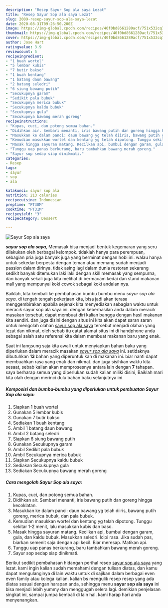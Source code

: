 ```yaml
---
description: "Resep Sayur Sop ala saya Lezat"
title: "Resep Sayur Sop ala saya Lezat"
slug: 2009-resep-sayur-sop-ala-saya-lezat
date: 2020-08-31T09:26:50.200Z
image: https://img-global.cpcdn.com/recipes/40f0bd8661289acf/751x532cq70/sayur-sop-ala-saya-foto-resep-utama.jpg
thumbnail: https://img-global.cpcdn.com/recipes/40f0bd8661289acf/751x532cq70/sayur-sop-ala-saya-foto-resep-utama.jpg
cover: https://img-global.cpcdn.com/recipes/40f0bd8661289acf/751x532cq70/sayur-sop-ala-saya-foto-resep-utama.jpg
author: Jose Hart
ratingvalue: 3.9
reviewcount: 5
recipeingredient:
- "1 buah wortel"
- "5 lembar kubis"
- "7 butir bakso"
- "1 buah kentang"
- "1 batang daun bawang"
- "2 batang seledri"
- "6 siung bawang putih"
- "Secukupnya garam"
- "Sedikit pala bubuk"
- "Secukupnya merica bubuk"
- "Secukupnya kaldu bubuk"
- "Secukupnya gula"
- "Secukupnya bawang merah goreng"
recipeinstructions:
- "Kupas, cuci, dan potong semua bahan."
- "Didihkan air. Sembari menanti, iris bawang putih dan goreng hingga kecoklatan."
- "Masukkan ke dalam panci: daun bawang yg telah diiris, bawang putih goreng, merica bubuk, dan pala bubuk."
- "Kemudian masukkan wortel dan kentang yg telah dipotong. Tunggu sekitar 1-2 menit, lalu masukkan kubis dan baso."
- "Masak hingga sayuran matang. Kecilkan api, bumbui dengan garam, gula, dan kaldu bubuk. Masukkan seledri. Icipi rasa. Jika sudah pas, biarkan semenit saja dengan api kecil. Biar meresap. Matikan api."
- "Tunggu uap panas berkurang, baru tambahkan bawang merah goreng."
- "Sayur sop sedap siap dinikmati."
categories:
- Resep
tags:
- sayur
- sop
- ala

katakunci: sayur sop ala 
nutrition: 213 calories
recipecuisine: Indonesian
preptime: "PT38M"
cooktime: "PT31M"
recipeyield: "3"
recipecategory: Dessert

---
```



![Sayur Sop ala saya](https://img-global.cpcdn.com/recipes/40f0bd8661289acf/751x532cq70/sayur-sop-ala-saya-foto-resep-utama.jpg)

<b><i>sayur sop ala saya</i></b>, Memasak bisa menjadi bentuk kegemaran yang seru dilakukan oleh berbagai kelompok. tidaklah hanya para perempuan, sebagian pria juga banyak juga yang berminat dengan hobi ini. walau hanya untuk sekedar berpesta dengan teman atau memang sudah menjadi passion dalam dirinya. tidak asing lagi dalam dunia restoran sekarang sedikit banyak ditemukan laki laki dengan skill memasak yang sempurna, dan banyak sekali juga kita melihat di bermacam kedai dan stand makanan mall yang mempunyai koki cowok sebagai koki andalan nya.



Baiklah, kita kembali ke pembahasan bumbu bumbu menu <i>sayur sop ala saya</i>. di tengah tengah pekerjaan kita, bisa jadi akan terasa menggembirakan apabila sejenak kita menyediakan sebagian waktu untuk meracik sayur sop ala saya ini. dengan keberhasilan anda dalam meracik masakan tersebut, dapat membuat diri kalian bangga dengan hasil makanan kita sendiri. dan juga disini dengan situs ini kita akan dapat saran saran untuk mengolah olahan <u>sayur sop ala saya</u> tersebut menjadi olahan yang lezat dan nikmat, oleh sebab itu catat alamat situs ini di handphone anda sebagai salah satu referensi kita dalam membuat makanan baru yang enak.


Saat ini langsung saja kita awali untuk menyiapkan bahan baku yang diperlukan dalam meracik masakan <u><i>sayur sop ala saya</i></u> ini. setidaknya dibutuhkan <b>13</b> bahan yang diperuntuk kan di makanan ini. biar nanti dapat membuahkan rasa yang enak dan nikmat. dan juga sisihkan waktu kita sesaat, sebab kalian akan memprosesnya antara lain dengan <b>7</b> tahapan. saya berharap semua yang diperlukan sudah kalian miliki disini, Baiklah mari kita olah dengan merinci dulu bahan baku selanjutnya ini.

<!--inarticleads1-->

##### Komposisi dan bumbu-bumbu yang diperlukan untuk pembuatan Sayur Sop ala saya:

1. Siapkan 1 buah wortel
1. Gunakan 5 lembar kubis
1. Gunakan 7 butir bakso
1. Sediakan 1 buah kentang
1. Ambil 1 batang daun bawang
1. Ambil 2 batang seledri
1. Siapkan 6 siung bawang putih
1. Gunakan Secukupnya garam
1. Ambil Sedikit pala bubuk
1. Ambil Secukupnya merica bubuk
1. Siapkan Secukupnya kaldu bubuk
1. Sediakan Secukupnya gula
1. Sediakan Secukupnya bawang merah goreng




<!--inarticleads2-->

##### Cara mengolah Sayur Sop ala saya:

1. Kupas, cuci, dan potong semua bahan.
1. Didihkan air. Sembari menanti, iris bawang putih dan goreng hingga kecoklatan.
1. Masukkan ke dalam panci: daun bawang yg telah diiris, bawang putih goreng, merica bubuk, dan pala bubuk.
1. Kemudian masukkan wortel dan kentang yg telah dipotong. Tunggu sekitar 1-2 menit, lalu masukkan kubis dan baso.
1. Masak hingga sayuran matang. Kecilkan api, bumbui dengan garam, gula, dan kaldu bubuk. Masukkan seledri. Icipi rasa. Jika sudah pas, biarkan semenit saja dengan api kecil. Biar meresap. Matikan api.
1. Tunggu uap panas berkurang, baru tambahkan bawang merah goreng.
1. Sayur sop sedap siap dinikmati.




Berikut sedikit pembahasan hidangan perihal resep <u>sayur sop ala saya</u> yang lezat. kami ingin kalian sudah memahami dengan tulisan diatas, dan kamu dapat mengulanginya di lain waktu untuk di sajikan dalam berbagai even even family atau kolega kalian. kalian bs mengulik resep resep yang ada diatas sesuai dengan harapan anda, sehingga menu <b>sayur sop ala saya</b> ini bisa menjadi lebih yummy dan menggugah selera lagi. demikian penjelasan singkat ini, sampai jumpa kembali di lain hal. kami harap hari anda menyenangkan.
